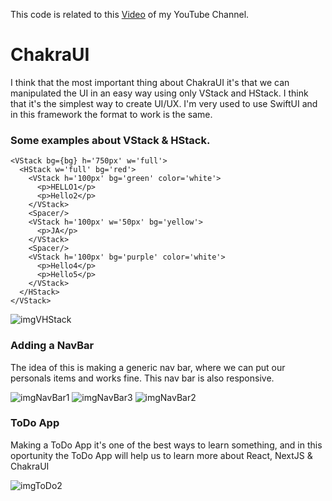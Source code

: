 This code is related to this [Video](URL_HERE) of my YouTube Channel.

# ChakraUI
I think that the most important thing about ChakraUI it's that we can manipulated the UI in an easy way using only VStack and HStack. I think that it's the simplest way to create UI/UX. I'm very used to use SwiftUI and in this framework the format to work is the same.

### Some examples about VStack & HStack. 

    <VStack bg={bg} h='750px' w='full'>  
      <HStack w='full' bg='red'>  
        <VStack h='100px' bg='green' color='white'>  
          <p>HELLO1</p>  
          <p>Hello2</p>
        </VStack>
        <Spacer/>
        <VStack h='100px' w='50px' bg='yellow'>
          <p>JA</p>
        </VStack>
        <Spacer/>
        <VStack h='100px' bg='purple' color='white'>
          <p>Hello4</p>
          <p>Hello5</p>
        </VStack>
      </HStack>
    </VStack>
 
 ![imgVHStack](https://i.ibb.co/q1B91h2/Captura-de-Pantalla-2021-12-23-a-la-s-15-59-03.png)
 
 ### Adding a NavBar
 
 The idea of this is making a generic nav bar, where we can put our personals items and works fine. This nav bar is also responsive.
 
![imgNavBar1](https://i.ibb.co/9gH7FhB/Captura-de-Pantalla-2021-12-23-a-la-s-21-16-02.png)
![imgNavBar3](https://i.ibb.co/txBrq2M/Captura-de-Pantalla-2021-12-23-a-la-s-21-16-26.png)
![imgNavBar2](https://i.ibb.co/xffwq8s/Captura-de-Pantalla-2021-12-23-a-la-s-21-16-43.png)

### ToDo App

Making a ToDo App it's one of the best ways to learn something, and in this oportunity the ToDo App will help us to learn more about React, NextJS & ChakraUI

![imgToDo2](https://i.ibb.co/9TvkrR3/Captura-de-Pantalla-2021-12-23-a-la-s-21-25-03.png)